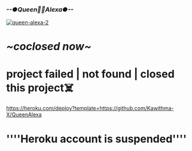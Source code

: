    ### *--●Queen👸🏻Alexa●--*
<a href="https://ibb.co/mJzC7T5"><img src="https://i.ibb.co/y0snJPF/queen-alexa-2.gif" alt="queen-alexa-2" border="0"></a>

  # *~coclosed now~*
# project failed | not found | closed this project☠️

https://heroku.com/deploy?template=https://github.com/Kawithma-X/QueenAlexa


# ''''Heroku account is suspended''''
